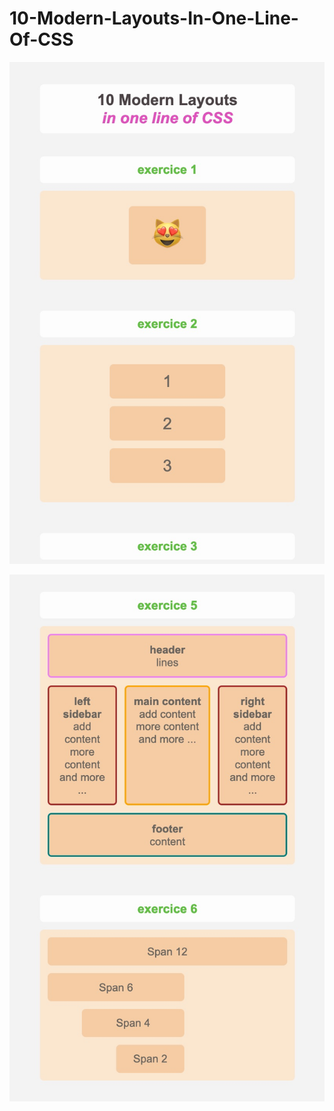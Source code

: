 # 10-Modern-Layouts-In-One-Line-Of-CSS

![10-modern-layouts](https://raw.githubusercontent.com/ipopop/10-Modern-Layouts-In-One-Line-Of-CSS/main/img/10-modern-layouts.jpg)

![10-modern-layouts-2](https://raw.githubusercontent.com/ipopop/10-Modern-Layouts-In-One-Line-Of-CSS/main/img/10-modern-layouts-2.jpg)
